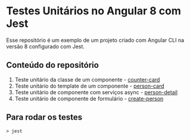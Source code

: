 
# Testes Unitários no Angular 8 com Jest

Esse repositório é um exemplo de um projeto criado com Angular CLI na versão 8 configurado com Jest.


## Conteúdo do repositório

1. Teste unitário da classe de um componente - [counter-card](./src/app/counter-card/counter-card.component.spec.ts)
1. Teste unitário do template de um componente - [person-card](./src/app/person-card/person-card.component.spec.ts)
2. Teste unitário de componente com serviços async - [person-detail](./src/app/person-detail/person-detail.component.spec.ts)
3. Teste unitário de componente de formulário - [create-person](./src/app/create-person/create-person.component.spec.ts)


## Para rodar os testes

```
> jest
```
